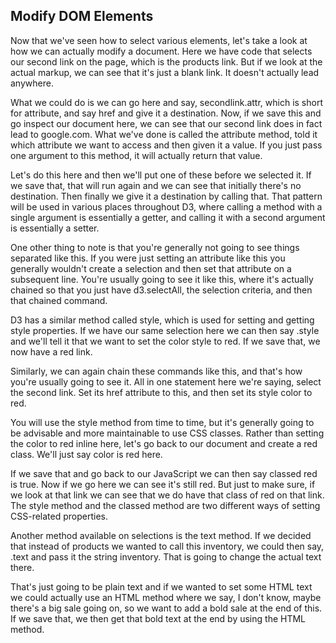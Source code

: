 ## Modify DOM Elements

Now that we've seen how to select various elements, let's take a look at how we can actually modify a document. Here we have code that selects our second link on the page, which is the products link. But if we look at the actual markup, we can see that it's just a blank link. It doesn't actually lead anywhere.

What we could do is we can go here and say, secondlink.attr, which is short for attribute, and say href and give it a destination. Now, if we save this and go inspect our document here, we can see that our second link does in fact lead to google.com. What we've done is called the attribute method, told it which attribute we want to access and then given it a value. If you just pass one argument to this method, it will actually return that value.

Let's do this here and then we'll put one of these before we selected it. If we save that, that will run again and we can see that initially there's no destination. Then finally we give it a destination by calling that. That pattern will be used in various places throughout D3, where calling a method with a single argument is essentially a getter, and calling it with a second argument is essentially a setter.

One other thing to note is that you're generally not going to see things separated like this. If you were just setting an attribute like this you generally wouldn't create a selection and then set that attribute on a subsequent line. You're usually going to see it like this, where it's actually chained so that you just have d3.selectAll, the selection criteria, and then that chained command.

D3 has a similar method called style, which is used for setting and getting style properties. If we have our same selection here we can then say .style and we'll tell it that we want to set the color style to red. If we save that, we now have a red link.

Similarly, we can again chain these commands like this, and that's how you're usually going to see it. All in one statement here we're saying, select the second link. Set its href attribute to this, and then set its style color to red.

You will use the style method from time to time, but it's generally going to be advisable and more maintainable to use CSS classes. Rather than setting the color to red inline here, let's go back to our document and create a red class. We'll just say color is red here.

If we save that and go back to our JavaScript we can then say classed red is true. Now if we go here we can see it's still red. But just to make sure, if we look at that link we can see that we do have that class of red on that link. The style method and the classed method are two different ways of setting CSS-related properties.

Another method available on selections is the text method. If we decided that instead of products we wanted to call this inventory, we could then say, .text and pass it the string inventory. That is going to change the actual text there.

That's just going to be plain text and if we wanted to set some HTML text we could actually use an HTML method where we say, I don't know, maybe there's a big sale going on, so we want to add a bold sale at the end of this. If we save that, we then get that bold text at the end by using the HTML method.

